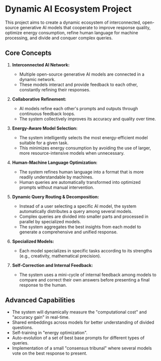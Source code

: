 # Dynamic AI Ecosystem Project

This project aims to create a dynamic ecosystem of interconnected, open-source generative AI models that cooperate to improve response quality, optimize energy consumption, refine human language for machine processing, and divide and conquer complex queries.

## Core Concepts

1.  **Interconnected AI Network:**
    *   Multiple open-source generative AI models are connected in a dynamic network.
    *   These models interact and provide feedback to each other, constantly refining their responses.

2.  **Collaborative Refinement:**
    *   AI models refine each other's prompts and outputs through continuous feedback loops.
    *   The system collectively improves its accuracy and quality over time.

3.  **Energy-Aware Model Selection:**
    *   The system intelligently selects the most energy-efficient model suitable for a given task.
    *   This minimizes energy consumption by avoiding the use of larger, more resource-intensive models when unnecessary.

4.  **Human-Machine Language Optimization:**
    *   The system refines human language into a format that is more readily understandable by machines.
    *   Human queries are automatically transformed into optimized prompts without manual intervention.

5.  **Dynamic Query Routing & Decomposition:**
    *   Instead of a user selecting a specific AI model, the system automatically distributes a query among several models.
    *   Complex queries are divided into smaller parts and processed in parallel by specialized models.
    *   The system aggregates the best insights from each model to generate a comprehensive and unified response.

6. **Specialized Models:**
    * Each model specializes in specific tasks according to its strengths (e.g., creativity, mathematical precision).

7. **Self-Correction and Internal Feedback:**
    * The system uses a mini-cycle of internal feedback among models to compare and correct their own answers before presenting a final response to the human.

## Advanced Capabilities

* The system will dynamically measure the "computational cost" and "accuracy gain" in real-time.
* Shared embeddings across models for better understanding of divided questions.
* Self-training in "energy optimization".
* Auto-evolution of a set of best base prompts for different types of queries.
* Implementation of a small "consensus tribunal" where several models vote on the best response to present.

